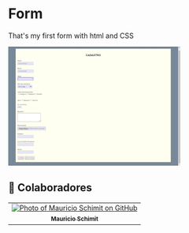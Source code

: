 # Form

<p>That's my first form with html and CSS</p>

<img src="./assets/desafio-1-CSS.jpg" width="350px" alt="Form-Image">

<br>

## 🤝 Colaboradores

<table>
  <tr>
    <td align="center">
      <a href="#">
        <img src="https://avatars3.githubusercontent.com/mauricio-bs" width="100px;" alt="Photo of Mauricio Schimit on GitHub"/><br>
        <sub>
          <b>Mauricio Schimit</b>
        </sub>
      </a>
    </td>
</table>
